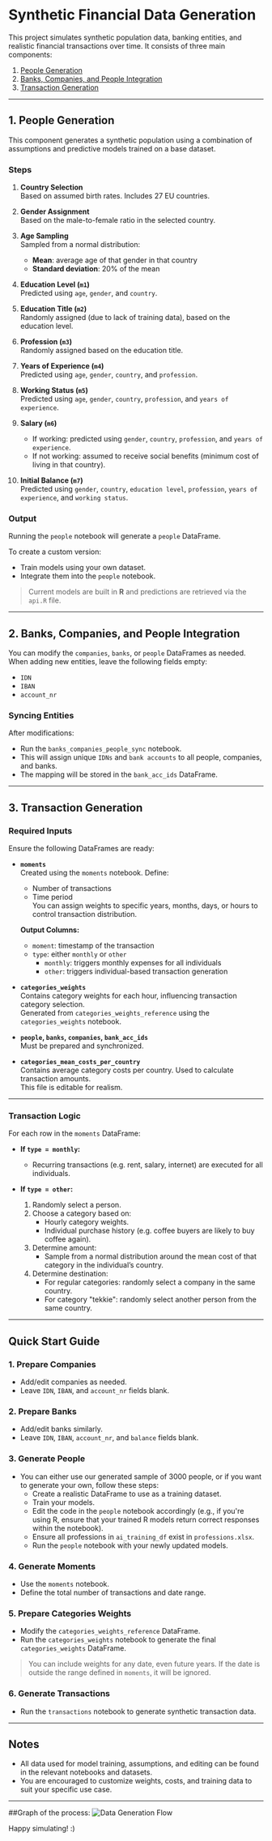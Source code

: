 # Synthetic Financial Data Generation

This project simulates synthetic population data, banking entities, and realistic financial transactions over time. It consists of three main components:

1. [People Generation](#1-people-generation)
2. [Banks, Companies, and People Integration](#2-banks-companies-and-people-integration)
3. [Transaction Generation](#3-transaction-generation)

---

## 1. People Generation

This component generates a synthetic population using a combination of assumptions and predictive models trained on a base dataset.

### Steps

1. **Country Selection**  
   Based on assumed birth rates. Includes 27 EU countries.

2. **Gender Assignment**  
   Based on the male-to-female ratio in the selected country.

3. **Age Sampling**  
   Sampled from a normal distribution:
   - **Mean**: average age of that gender in that country
   - **Standard deviation**: 20% of the mean

4. **Education Level (`m1`)**  
   Predicted using `age`, `gender`, and `country`.

5. **Education Title (`m2`)**  
   Randomly assigned (due to lack of training data), based on the education level.

6. **Profession (`m3`)**  
   Randomly assigned based on the education title.

7. **Years of Experience (`m4`)**  
   Predicted using `age`, `gender`, `country`, and `profession`.

8. **Working Status (`m5`)**  
   Predicted using `age`, `gender`, `country`, `profession`, and `years of experience`.

9. **Salary (`m6`)**  
   - If working: predicted using `gender`, `country`, `profession`, and `years of experience`.
   - If not working: assumed to receive social benefits (minimum cost of living in that country).

10. **Initial Balance (`m7`)**  
    Predicted using `gender`, `country`, `education level`, `profession`, `years of experience`, and `working status`.

### Output

Running the `people` notebook will generate a `people` DataFrame.

To create a custom version:
- Train models using your own dataset.
- Integrate them into the `people` notebook.

> Current models are built in **R** and predictions are retrieved via the `api.R` file.

---

## 2. Banks, Companies, and People Integration

You can modify the `companies`, `banks`, or `people` DataFrames as needed. When adding new entities, leave the following fields empty:
- `IDN`
- `IBAN`
- `account_nr`

### Syncing Entities

After modifications:
- Run the `banks_companies_people_sync` notebook.
- This will assign unique `IDNs` and `bank accounts` to all people, companies, and banks.
- The mapping will be stored in the `bank_acc_ids` DataFrame.

---

## 3. Transaction Generation

### Required Inputs

Ensure the following DataFrames are ready:

- **`moments`**  
  Created using the `moments` notebook. Define:
  - Number of transactions
  - Time period  
  You can assign weights to specific years, months, days, or hours to control transaction distribution.

  **Output Columns:**
  - `moment`: timestamp of the transaction
  - `type`: either `monthly` or `other`
    - `monthly`: triggers monthly expenses for all individuals
    - `other`: triggers individual-based transaction generation

- **`categories_weights`**  
  Contains category weights for each hour, influencing transaction category selection.  
  Generated from `categories_weights_reference` using the `categories_weights` notebook.

- **`people`, `banks`, `companies`, `bank_acc_ids`**  
  Must be prepared and synchronized.

- **`categories_mean_costs_per_country`**  
  Contains average category costs per country. Used to calculate transaction amounts.  
  This file is editable for realism.

---

### Transaction Logic

For each row in the `moments` DataFrame:

- **If `type = monthly`:**
  - Recurring transactions (e.g. rent, salary, internet) are executed for all individuals.

- **If `type = other`:**
  1. Randomly select a person.
  2. Choose a category based on:
     - Hourly category weights.
     - Individual purchase history (e.g. coffee buyers are likely to buy coffee again).
  3. Determine amount:
     - Sample from a normal distribution around the mean cost of that category in the individual’s country.
  4. Determine destination:
     - For regular categories: randomly select a company in the same country.
     - For category "tekkie": randomly select another person from the same country.

---

## Quick Start Guide

### 1. Prepare Companies
- Add/edit companies as needed.
- Leave `IDN`, `IBAN`, and `account_nr` fields blank.

### 2. Prepare Banks
- Add/edit banks similarly.
- Leave `IDN`, `IBAN`, `account_nr`, and `balance` fields blank.

### 3. Generate People
- You can either use our generated sample of 3000 people, or if you want to generate your own, follow these steps:
  - Create a realistic DataFrame to use as a training dataset.
  - Train your models.
  - Edit the code in the `people` notebook accordingly (e.g., if you're using R, ensure that your trained R models return correct responses within the notebook).
  - Ensure all professions in `ai_training_df` exist in `professions.xlsx`.
  - Run the `people` notebook with your newly updated models.



### 4. Generate Moments
- Use the `moments` notebook.
- Define the total number of transactions and date range.

### 5. Prepare Categories Weights
- Modify the `categories_weights_reference` DataFrame.
- Run the `categories_weights` notebook to generate the final `categories_weights` DataFrame.

> You can include weights for any date, even future years. If the date is outside the range defined in `moments`, it will be ignored.

### 6. Generate Transactions
- Run the `transactions` notebook to generate synthetic transaction data.

---

## Notes

- All data used for model training, assumptions, and editing can be found in the relevant notebooks and datasets.
- You are encouraged to customize weights, costs, and training data to suit your specific use case.

---

##Graph of the process:
![Data Generation Flow](transactions.jpg)
 


Happy simulating! :) 
